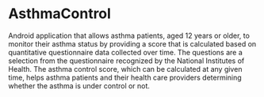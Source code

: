 # AsthmaControl
Android application that allows asthma patients, aged 12 years or older, to monitor their asthma status by providing a score that is calculated based on quantitative questionnaire data collected over time. The questions are a selection from the questionnaire recognized by the National Institutes of Health. The asthma control score,  which can be calculated at any given time, helps asthma patients and their health care providers determining whether the asthma is under control or not.
